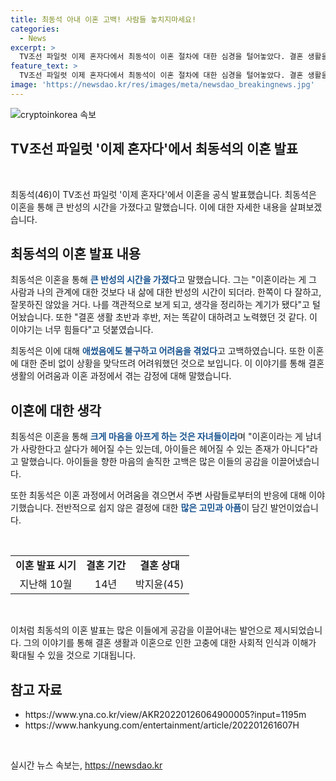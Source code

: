 ```yaml
---
title: 최동석 아내 이혼 고백! 사람들 놓치지마세요!
categories:
  - News
excerpt: >
  TV조선 파일럿 이제 혼자다에서 최동석이 이혼 절차에 대한 심경을 털어놓았다. 결혼 생활을 돌이켜보며 반성하는 시간이었고, 이혼으로 아이들에게 상처가 없을까 하는 걱정도 털어놓았다. 최동석은 이혼 발표 전 결정적인 사건이 있었음을 시사했으며, 결정 전 주변의 조언을 구한 것은 아니라고 밝혔다. 이에 대한 아내의 반응과 아이들에게 대한 마음이 크게 걸렸음을 언급하며 사람들의 이목을 끌고 있다.
feature_text: >
  TV조선 파일럿 이제 혼자다에서 최동석이 이혼 절차에 대한 심경을 털어놓았다. 결혼 생활을 돌이켜보며 반성하는 시간이었고, 이혼으로 아이들에게 상처가 없을까 하는 걱정도 털어놓았다. 최동석은 이혼 발표 전 결정적인 사건이 있었음을 시사했으며, 결정 전 주변의 조언을 구한 것은 아니라고 밝혔다. 이에 대한 아내의 반응과 아이들에게 대한 마음이 크게 걸렸음을 언급하며 사람들의 이목을 끌고 있다.
image: 'https://newsdao.kr/res/images/meta/newsdao_breakingnews.jpg'
---
```


<p><img src="https://newsdao.kr/res/images/meta/newsdao_breakingnews.jpg" alt="cryptoinkorea 속보" /></p>

<h2 data-ke-size="size36">TV조선 파일럿 '이제 혼자다'에서 최동석의 이혼 발표</h2>

<p data-ke-size="size16">&nbsp;</p>

<p data-ke-size="size16">최동석(46)이 TV조선 파일럿 '이제 혼자다'에서 이혼을 공식 발표했습니다. 최동석은 이혼을 통해 큰 반성의 시간을 가졌다고 말했습니다. 이에 대한 자세한 내용을 살펴보겠습니다.</p>

<h2 data-ke-size="size26">최동석의 이혼 발표 내용</h2>

<p data-ke-size="size16">최동석은 이혼을 통해 <b><span style="color: #1a5490;">큰 반성의 시간을 가졌다</span></b>고 말했습니다. 그는 "이혼이라는 게 그 사람과 나의 관계에 대한 것보다 내 삶에 대한 반성의 시간이 되더라. 한쪽이 다 잘하고, 잘못하진 않았을 거다. 나를 객관적으로 보게 되고, 생각을 정리하는 계기가 됐다"고 털어놨습니다. 또한 "결혼 생활 초반과 후반, 저는 똑같이 대하려고 노력했던 것 같다. 이 이야기는 너무 힘들다"고 덧붙였습니다.</p>

<p data-ke-size="size16">최동석은 이에 대해 <b><span style="color: #1a5490;">애썼음에도 불구하고 어려움을 겪었다</span></b>고 고백하였습니다. 또한 이혼에 대한 준비 없이 상황을 맞닥뜨려 어려워했던 것으로 보입니다. 이 이야기를 통해 결혼 생활의 어려움과 이혼 과정에서 겪는 감정에 대해 말했습니다.</p>

<h2 data-ke-size="size26">이혼에 대한 생각</h2>

<p data-ke-size="size16">최동석은 이혼을 통해 <b><span style="color: #1a5490;">크게 마음을 아프게 하는 것은 자녀들이라</span></b>며 "이혼이라는 게 남녀가 사랑한다고 살다가 헤어질 수는 있는데, 아이들은 헤어질 수 있는 존재가 아니다"라고 말했습니다. 아이들을 향한 마음의 솔직한 고백은 많은 이들의 공감을 이끌어냈습니다.</p>

<p data-ke-size="size16">또한 최동석은 이혼 과정에서 어려움을 겪으면서 주변 사람들로부터의 반응에 대해 이야기했습니다. 전반적으로 쉽지 않은 결정에 대한 <b><span style="color: #1a5490;">많은 고민과 아픔</span></b>이 담긴 발언이었습니다.</p>

<p data-ke-size="size16">&nbsp;</p>

<table>
    <tbody>
        <tr>
            <td style="text-align: center; height: 17px;"><b>이혼 발표 시기</b></td>
            <td style="text-align: center; height: 17px;"><b>결혼 기간</b></td>
            <td style="text-align: center; height: 17px;"><b>결혼 상대</b></td>
        </tr>
        <tr>
            <td style="text-align: center; height: 17px;">지난해 10월</td>
            <td style="text-align: center; height: 17px;">14년</td>
            <td style="text-align: center; height: 17px;">박지윤(45)</td>
        </tr>
    </tbody>
</table>

<p data-ke-size="size16">&nbsp;</p>

<p data-ke-size="size16">이처럼 최동석의 이혼 발표는 많은 이들에게 공감을 이끌어내는 발언으로 제시되었습니다. 그의 이야기를 통해 결혼 생활과 이혼으로 인한 고충에 대한 사회적 인식과 이해가 확대될 수 있을 것으로 기대됩니다.</p>

<h2 data-ke-size="size26">참고 자료</h2>

<ul>
    <li>https://www.yna.co.kr/view/AKR20220126064900005?input=1195m</li>
    <li>https://www.hankyung.com/entertainment/article/202201261607H</li>
</ul>

<p data-ke-size="size16">&nbsp;</p>
실시간 뉴스 속보는, <a href="https://newsdao.kr" rel="dofollow">https://newsdao.kr</a>


